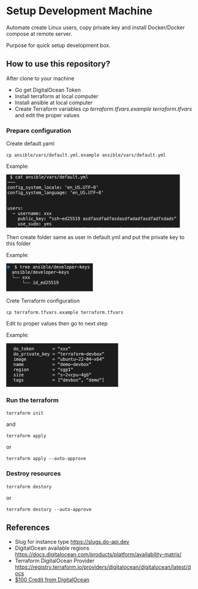 # Setup Development Machine

Automate create Linux users, copy private key and install Docker/Docker compose at remote server.

Purpose for quick setup development box.

## How to use this repository?

After clone to your machine

* Go get DigitalOcean Token
* Install terraform at local computer
* Install ansible at local computer
* Create Terraform variables _cp terraform.tfvars.example terraform.tfvars_ and edit the proper values

### Prepare configuration

Create default.yaml

```
cp ansible/vars/default.yml.example ansible/vars/default.yml
```

Example:

![ansible/vars/default.yml](_assets/example-of-default-yml.png)

Then create folder same as user in default.yml and put the private key to this folder

Example:

![developer-keys](_assets/developer-keys.png)

Crete Terraform configuration

```
cp terraform.tfvars.example terraform.tfvars
```

Edit to proper values then go to next step

Example:

![developer-keys](_assets/example-of-terraform.tfvars.png)

### Run the terraform

```
terraform init
```

and

```
terraform apply
```

or

```
terraform apply --auto-approve
```

### Destroy resources

```
terraform destory
```

or

```
terraform destory --auto-approve
```

## References

- Slug for instance type https://slugs.do-api.dev
- DigitalOcean available regions https://docs.digitalocean.com/products/platform/availability-matrix/
- Terraform DigitalOcean Provider https://registry.terraform.io/providers/digitalocean/digitalocean/latest/docs
- [$100 Credit from DigitalOcean](https://m.do.co/c/4e5606b6867d)
